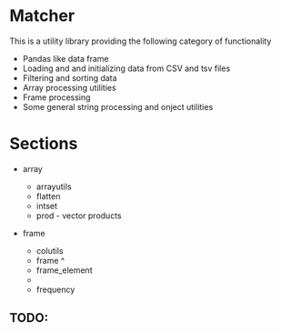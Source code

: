 # Matcher


This is a utility library providing the following category of functionality

* Pandas like data frame 
* Loading and and initializing data from CSV and tsv files
* Filtering and sorting data
* Array processing utilities
* Frame processing
* Some general string processing and onject utilities



# Sections

* array
  * arrayutils
  * flatten
  * intset
  * prod  - vector products


* frame
  * colutils
  * frame
  ^
  * frame_element
  * 
  * frequency


## TODO:
